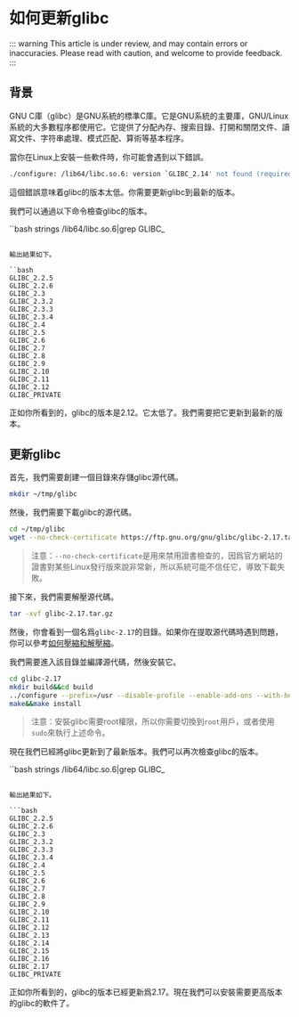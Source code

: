 # 如何更新glibc

::: warning
This article is under review, and may contain errors or inaccuracies. Please read with caution, and welcome to provide feedback.
:::

## 背景

GNU C庫（glibc）是GNU系統的標準C庫。它是GNU系統的主要庫，GNU/Linux系統的大多數程序都使用它。它提供了分配內存、搜索目錄、打開和關閉文件、讀寫文件、字符串處理、模式匹配、算術等基本程序。

當你在Linux上安裝一些軟件時，你可能會遇到以下錯誤。

```bash
./configure: /lib64/libc.so.6: version `GLIBC_2.14' not found (required by ./configure)
```

這個錯誤意味着glibc的版本太低。你需要更新glibc到最新的版本。

我們可以通過以下命令檢查glibc的版本。

``bash
strings /lib64/libc.so.6|grep GLIBC_
```

輸出結果如下。

``bash
GLIBC_2.2.5
GLIBC_2.2.6
GLIBC_2.3
GLIBC_2.3.2
GLIBC_2.3.3
GLIBC_2.3.4
GLIBC_2.4
GLIBC_2.5
GLIBC_2.6
GLIBC_2.7
GLIBC_2.8
GLIBC_2.9
GLIBC_2.10
GLIBC_2.11
GLIBC_2.12
GLIBC_PRIVATE
```

正如你所看到的，glibc的版本是2.12。它太低了。我們需要把它更新到最新的版本。

## 更新glibc

首先，我們需要創建一個目錄來存儲glibc源代碼。

```bash
mkdir ~/tmp/glibc
```

然後，我們需要下載glibc的源代碼。

```bash
cd ~/tmp/glibc
wget --no-check-certificate https://ftp.gnu.org/gnu/glibc/glibc-2.17.tar.gz
```

> 注意：`--no-check-certificate`是用來禁用證書檢查的，因爲官方網站的證書對某些Linux發行版來說非常新，所以系統可能不信任它，導致下載失敗。

接下來，我們需要解壓源代碼。

```bash
tar -xvf glibc-2.17.tar.gz
```

然後，你會看到一個名爲`glibc-2.17`的目錄。如果你在提取源代碼時遇到問題，你可以參考[如何壓縮和解壓縮](/zh-hant/linux/how-to-compress-and-decompress.html)。

我們需要進入該目錄並編譯源代碼，然後安裝它。

```bash
cd glibc-2.17
mkdir build&&cd build
../configure --prefix=/usr --disable-profile --enable-add-ons --with-headers=/usr/include --with-binutils=/usr/bin
make&&make install
```

> 注意：安裝glibc需要root權限，所以你需要切換到`root`用戶，或者使用`sudo`來執行上述命令。

現在我們已經將glibc更新到了最新版本。我們可以再次檢查glibc的版本。

``bash
strings /lib64/libc.so.6|grep GLIBC_
```

輸出結果如下。

```bash
GLIBC_2.2.5
GLIBC_2.2.6
GLIBC_2.3
GLIBC_2.3.2
GLIBC_2.3.3
GLIBC_2.3.4
GLIBC_2.4
GLIBC_2.5
GLIBC_2.6
GLIBC_2.7
GLIBC_2.8
GLIBC_2.9
GLIBC_2.10
GLIBC_2.11
GLIBC_2.12
GLIBC_2.13
GLIBC_2.14
GLIBC_2.15
GLIBC_2.16
GLIBC_2.17
GLIBC_PRIVATE
```

正如你所看到的，glibc的版本已經更新爲2.17。現在我們可以安裝需要更高版本的glibc的軟件了。
